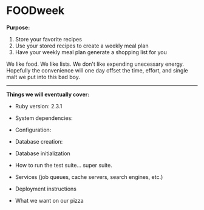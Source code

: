 # FOODweek


__Purpose:__

1. Store your favorite recipes
2. Use your stored recipes to create a weekly meal plan
3. Have your weekly meal plan generate a shopping list for you


We like food. We like lists. We don't like expending unecessary energy. Hopefully the convenience will one day offset the time, effort, and single malt we put into this bad boy.

---

__Things we will eventually cover:__

* Ruby version: 2.3.1

* System dependencies: 

* Configuration:

* Database creation:

* Database initialization

* How to run the test suite... super suite.

* Services (job queues, cache servers, search engines, etc.)

* Deployment instructions 

* What we want on our pizza
